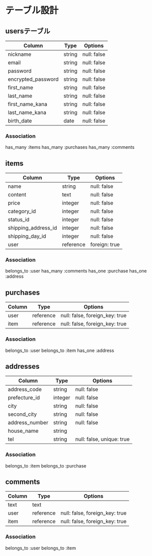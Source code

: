 # テーブル設計

## usersテーブル
| Column            | Type   | Options     |
| ----------------- | ------ | ----------- |
| nickname          | string | null: false |
| email             | string | null: false |
| password          | string | null: false |
| encrypted_password| string | null: false |
| first_name        | string | null: false |
| last_name         | string | null: false |
| first_name_kana   | string | null: false |
| last_name_kana    | string | null: false |
| birth_date        | date   | null: false |

### Association

has_many :items
has_many :purchases
has_many :comments


## items
| Column             | Type    | Options       |
| ------------------ | ------- | ------------- |
| name               | string  | null: false   |
| content            | text    | null: false   |
| price              | integer | null: false   |
| category_id        | integer | null: false   |
| status_id          | integer | null: false   |
| shipping_address_id| integer | null: false   |
| shipping_day_id    | integer | null: false   |
| user               |reference| foreign: true |

### Association

belongs_to :user
has_many   :comments
has_one    :purchase
has_one    :address

## purchases
| Column          | Type    | Options                        |
| --------------- | ------- | ------------------------------ |
| user            |reference| null: false, foreign_key: true |
| item            |reference| null: false, foreign_key: true |

### Association

belongs_to :user
belongs_to :item
has_one    :address

## addresses
| Column          | Type    | Options                        |
| --------------- | ------- | ------------------------------ |
| address_code    | string  | null: false                    |
| prefecture_id   | integer | null: false                    |
| city            | string  | null: false                    |
| second_city     | string  | null: false                    |
| address_number  | string  | null: false                    |
| house_name      | string  |                                |
| tel             | string  | null: false, unique: true      |

### Association

belongs_to :item
belongs_to :purchase

## comments
| Column          | Type    | Options                        |
| --------------- | ------- | ------------------------------ |
| text            | text    |                                |
| user            |reference| null: false, foreign_key: true |
| item            |reference| null: false, foreign_key: true |

### Association

belongs_to :user
belongs_to :item